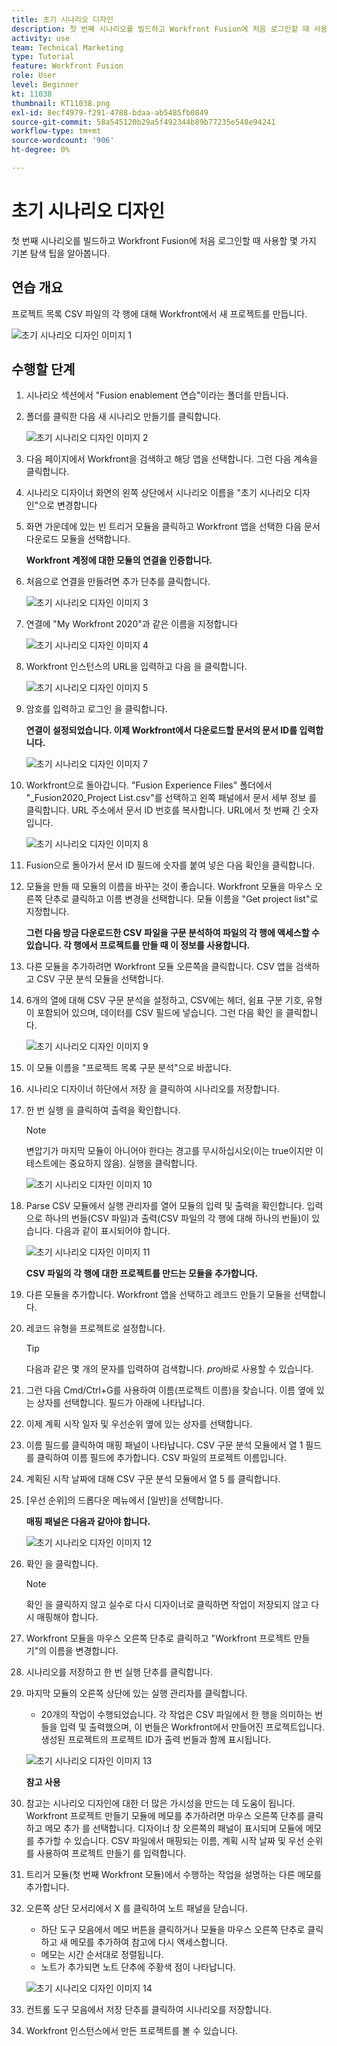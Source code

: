 ```yaml
---
title: 초기 시나리오 디자인
description: 첫 번째 시나리오를 빌드하고 Workfront Fusion에 처음 로그인할 때 사용할 몇 가지 기본 탐색 팁을 알아봅니다.
activity: use
team: Technical Marketing
type: Tutorial
feature: Workfront Fusion
role: User
level: Beginner
kt: 11038
thumbnail: KT11038.png
exl-id: 8ecf4979-f291-4788-bdaa-ab5485fb0849
source-git-commit: 58a545120b29a5f492344b89b77235e548e94241
workflow-type: tm+mt
source-wordcount: '906'
ht-degree: 0%

---
```


# 초기 시나리오 디자인

첫 번째 시나리오를 빌드하고 Workfront Fusion에 처음 로그인할 때 사용할 몇 가지 기본 탐색 팁을 알아봅니다.

## 연습 개요

프로젝트 목록 CSV 파일의 각 행에 대해 Workfront에서 새 프로젝트를 만듭니다.

![초기 시나리오 디자인 이미지 1](../12-exercises/assets/initial-scenario-design-1.png)

## 수행할 단계

1. 시나리오 섹션에서 &quot;Fusion enablement 연습&quot;이라는 폴더를 만듭니다.
1. 폴더를 클릭한 다음 새 시나리오 만들기를 클릭합니다.

   ![초기 시나리오 디자인 이미지 2](../12-exercises/assets/initial-scenario-design-2.png)

1. 다음 페이지에서 Workfront을 검색하고 해당 앱을 선택합니다. 그런 다음 계속을 클릭합니다.
1. 시나리오 디자이너 화면의 왼쪽 상단에서 시나리오 이름을 &quot;초기 시나리오 디자인&quot;으로 변경합니다
1. 화면 가운데에 있는 빈 트리거 모듈을 클릭하고 Workfront 앱을 선택한 다음 문서 다운로드 모듈을 선택합니다.

   **Workfront 계정에 대한 모듈의 연결을 인증합니다.**

1. 처음으로 연결을 만들려면 추가 단추를 클릭합니다.

   ![초기 시나리오 디자인 이미지 3](../12-exercises/assets/initial-scenario-design-3.png)

1. 연결에 &quot;My Workfront 2020&quot;과 같은 이름을 지정합니다

   ![초기 시나리오 디자인 이미지 4](../12-exercises/assets/initial-scenario-design-4.png)

1. Workfront 인스턴스의 URL을 입력하고 다음 을 클릭합니다.

   ![초기 시나리오 디자인 이미지 5](../12-exercises/assets/initial-scenario-design-5.png)

1. 암호를 입력하고 로그인 을 클릭합니다.

   **연결이 설정되었습니다. 이제 Workfront에서 다운로드할 문서의 문서 ID를 입력합니다.**

   ![초기 시나리오 디자인 이미지 7](../12-exercises/assets/initial-scenario-design-7.png)

1. Workfront으로 돌아갑니다. &quot;Fusion Experience Files&quot; 폴더에서 &quot;_Fusion2020_Project List.csv&quot;를 선택하고 왼쪽 패널에서 문서 세부 정보 를 클릭합니다. URL 주소에서 문서 ID 번호를 복사합니다. URL에서 첫 번째 긴 숫자입니다.

   ![초기 시나리오 디자인 이미지 8](../12-exercises/assets/initial-scenario-design-8.png)

1. Fusion으로 돌아가서 문서 ID 필드에 숫자를 붙여 넣은 다음 확인을 클릭합니다.
1. 모듈을 만들 때 모듈의 이름을 바꾸는 것이 좋습니다. Workfront 모듈을 마우스 오른쪽 단추로 클릭하고 이름 변경을 선택합니다. 모듈 이름을 &quot;Get project list&quot;로 지정합니다.

   **그런 다음 방금 다운로드한 CSV 파일을 구문 분석하여 파일의 각 행에 액세스할 수 있습니다. 각 행에서 프로젝트를 만들 때 이 정보를 사용합니다.**

1. 다른 모듈을 추가하려면 Workfront 모듈 오른쪽을 클릭합니다. CSV 앱을 검색하고 CSV 구문 분석 모듈을 선택합니다.
1. 6개의 열에 대해 CSV 구문 분석을 설정하고, CSV에는 헤더, 쉼표 구분 기호, 유형이 포함되어 있으며, 데이터를 CSV 필드에 넣습니다. 그런 다음 확인 을 클릭합니다.

   ![초기 시나리오 디자인 이미지 9](../12-exercises/assets/initial-scenario-design-9.png)

1. 이 모듈 이름을 &quot;프로젝트 목록 구문 분석&quot;으로 바꿉니다.
1. 시나리오 디자이너 하단에서 저장 을 클릭하여 시나리오를 저장합니다.
1. 한 번 실행 을 클릭하여 출력을 확인합니다.

   >[!NOTE]
   >
   >변압기가 마지막 모듈이 아니어야 한다는 경고를 무시하십시오(이는 true이지만 이 테스트에는 중요하지 않음). 실행을 클릭합니다.

   ![초기 시나리오 디자인 이미지 10](../12-exercises/assets/initial-scenario-design-10.png)

1. Parse CSV 모듈에서 실행 관리자를 열어 모듈의 입력 및 출력을 확인합니다. 입력으로 하나의 번들(CSV 파일)과 출력(CSV 파일의 각 행에 대해 하나의 번들)이 있습니다. 다음과 같이 표시되어야 합니다.

   ![초기 시나리오 디자인 이미지 11](../12-exercises/assets/initial-scenario-design-11.png)

   **CSV 파일의 각 행에 대한 프로젝트를 만드는 모듈을 추가합니다.**

1. 다른 모듈을 추가합니다. Workfront 앱을 선택하고 레코드 만들기 모듈을 선택합니다.
1. 레코드 유형을 프로젝트로 설정합니다.

   >[!TIP]
   >
   >다음과 같은 몇 개의 문자를 입력하여 검색합니다. *proj*&#x200B;바로 사용할 수 있습니다.

1. 그런 다음 Cmd/Ctrl+G를 사용하여 이름(프로젝트 이름)을 찾습니다. 이름 옆에 있는 상자를 선택합니다. 필드가 아래에 나타납니다.
1. 이제 계획 시작 일자 및 우선순위 옆에 있는 상자를 선택합니다.
1. 이름 필드를 클릭하여 매핑 패널이 나타납니다. CSV 구문 분석 모듈에서 열 1 필드를 클릭하여 이름 필드에 추가합니다. CSV 파일의 프로젝트 이름입니다.
1. 계획된 시작 날짜에 대해 CSV 구문 분석 모듈에서 열 5 를 클릭합니다.
1. [우선 순위]의 드롭다운 메뉴에서 [일반]을 선택합니다.

   **매핑 패널은 다음과 같아야 합니다.**

   ![초기 시나리오 디자인 이미지 12](../12-exercises/assets/initial-scenario-design-12.png)

1. 확인 을 클릭합니다.

   >[!NOTE]
   >
   >확인 을 클릭하지 않고 실수로 다시 디자이너로 클릭하면 작업이 저장되지 않고 다시 매핑해야 합니다.

1. Workfront 모듈을 마우스 오른쪽 단추로 클릭하고 &quot;Workfront 프로젝트 만들기&quot;의 이름을 변경합니다.
1. 시나리오를 저장하고 한 번 실행 단추를 클릭합니다.
1. 마지막 모듈의 오른쪽 상단에 있는 실행 관리자를 클릭합니다.

   + 20개의 작업이 수행되었습니다. 각 작업은 CSV 파일에서 한 행을 의미하는 번들을 입력 및 출력했으며, 이 번들은 Workfront에서 만들어진 프로젝트입니다. 생성된 프로젝트의 프로젝트 ID가 출력 번들과 함께 표시됩니다.

   ![초기 시나리오 디자인 이미지 13](../12-exercises/assets/initial-scenario-design-13.png)

   **참고 사용**

1. 참고는 시나리오 디자인에 대한 더 많은 가시성을 만드는 데 도움이 됩니다. Workfront 프로젝트 만들기 모듈에 메모를 추가하려면 마우스 오른쪽 단추를 클릭하고 메모 추가 를 선택합니다. 디자이너 창 오른쪽의 패널이 표시되며 모듈에 메모를 추가할 수 있습니다. CSV 파일에서 매핑되는 이름, 계획 시작 날짜 및 우선 순위를 사용하여 프로젝트 만들기 를 입력합니다.
1. 트리거 모듈(첫 번째 Workfront 모듈)에서 수행하는 작업을 설명하는 다른 메모를 추가합니다.
1. 오른쪽 상단 모서리에서 X 를 클릭하여 노트 패널을 닫습니다.

   + 하단 도구 모음에서 메모 버튼을 클릭하거나 모듈을 마우스 오른쪽 단추로 클릭하고 새 메모를 추가하여 참고에 다시 액세스합니다.
   + 메모는 시간 순서대로 정렬됩니다.
   + 노트가 추가되면 노트 단추에 주황색 점이 나타납니다.

   ![초기 시나리오 디자인 이미지 14](../12-exercises/assets/initial-scenario-design-14.png)

1. 컨트롤 도구 모음에서 저장 단추를 클릭하여 시나리오를 저장합니다.
1. Workfront 인스턴스에서 만든 프로젝트를 볼 수 있습니다.
